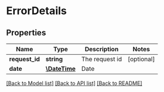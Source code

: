 # ErrorDetails

## Properties
Name | Type | Description | Notes
------------ | ------------- | ------------- | -------------
**request_id** | **string** | The request id | [optional] 
**date** | [**\DateTime**](\DateTime.md) | Date | 



[[Back to Model list]](README.md#documentation-for-models) [[Back to API list]](README.md#documentation-for-api-endpoints) [[Back to README]](README.md)


